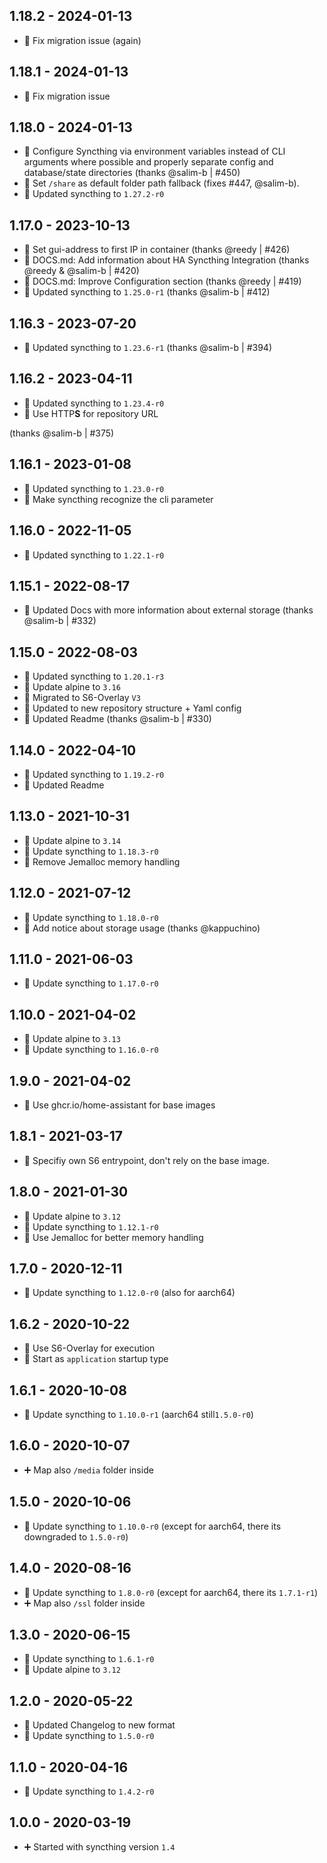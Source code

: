 ## 1.18.2 - 2024-01-13

* 🐛 Fix migration issue (again)

## 1.18.1 - 2024-01-13

* 🐛 Fix migration issue

## 1.18.0 - 2024-01-13

* 🔨 Configure Syncthing via environment variables instead of CLI arguments where possible and properly separate config and database/state directories (thanks @salim-b | #450)
* 🔨 Set `/share` as default folder path fallback (fixes #447, @salim-b).
* 🔼 Updated syncthing to `1.27.2-r0`

## 1.17.0 - 2023-10-13

* 🔨 Set gui-address to first IP in container (thanks @reedy | #426)
* 🔨 DOCS.md: Add information about HA Syncthing Integration (thanks @reedy & @salim-b | #420)
* 🔨 DOCS.md: Improve Configuration section (thanks @reedy | #419)
* 🔼 Updated syncthing to `1.25.0-r1` (thanks @salim-b | #412)

## 1.16.3 - 2023-07-20

* 🔼 Updated syncthing to `1.23.6-r1`  (thanks @salim-b | #394)

## 1.16.2 - 2023-04-11

* 🔼 Updated syncthing to `1.23.4-r0`
* 🔨 Use HTTP**S** for repository URL

 (thanks @salim-b | #375)

## 1.16.1 - 2023-01-08

* 🔼 Updated syncthing to `1.23.0-r0`
* 🔨 Make syncthing recognize the cli parameter

## 1.16.0 - 2022-11-05

* 🔼 Updated syncthing to `1.22.1-r0`


## 1.15.1 - 2022-08-17

* 📝 Updated Docs with more information about external storage (thanks @salim-b | #332)


## 1.15.0 - 2022-08-03

* 🔼 Updated syncthing to `1.20.1-r3`
* 🔼 Update alpine to `3.16`
* 🔨 Migrated to S6-Overlay `V3`
* 📝 Updated to new repository structure + Yaml config
* 📝 Updated Readme (thanks @salim-b | #330)


## 1.14.0 - 2022-04-10

* 🔼 Updated syncthing to `1.19.2-r0`
* 📝 Updated Readme


## 1.13.0 - 2021-10-31

* 🔼 Update alpine to `3.14`
* 🔼 Update syncthing to `1.18.3-r0`
* 🔨 Remove Jemalloc memory handling


## 1.12.0 - 2021-07-12

* 🔼 Update syncthing to `1.18.0-r0`
* 📝 Add notice about storage usage (thanks @kappuchino)


## 1.11.0 - 2021-06-03

* 🔼 Update syncthing to `1.17.0-r0`


## 1.10.0 - 2021-04-02

* 🔼 Update alpine to `3.13`
* 🔼 Update syncthing to `1.16.0-r0`


## 1.9.0 - 2021-04-02

* 🔨 Use ghcr.io/home-assistant for base images


## 1.8.1 - 2021-03-17

* 🐛 Specifiy own S6 entrypoint, don't rely on the base image.


## 1.8.0 - 2021-01-30

* 🔼 Update alpine to `3.12`
* 🔼 Update syncthing to `1.12.1-r0`
* 🔨 Use Jemalloc for better memory handling


## 1.7.0 - 2020-12-11

* 🔼 Update syncthing to `1.12.0-r0` (also for aarch64)


## 1.6.2 - 2020-10-22

* 🔨 Use S6-Overlay for execution
* 🔨 Start as `application` startup type


## 1.6.1 - 2020-10-08

* 🔼 Update syncthing to `1.10.0-r1` (aarch64 still`1.5.0-r0`)


## 1.6.0 - 2020-10-07

* ➕ Map also `/media` folder inside


## 1.5.0 - 2020-10-06

* 🔼 Update syncthing to `1.10.0-r0` (except for aarch64, there its downgraded to `1.5.0-r0`)


## 1.4.0 - 2020-08-16

* 🔼 Update syncthing to `1.8.0-r0` (except for aarch64, there its `1.7.1-r1`)
* ➕ Map also `/ssl` folder inside

## 1.3.0 - 2020-06-15

* 🔼 Update syncthing to `1.6.1-r0`
* 🔼 Update alpine to `3.12`

## 1.2.0 - 2020-05-22

* 🔨 Updated Changelog to new format
* 🔼 Update syncthing to `1.5.0-r0`


## 1.1.0 - 2020-04-16

* 🔼 Update syncthing to `1.4.2-r0`


## 1.0.0 - 2020-03-19

* ➕ Started with syncthing version `1.4`

